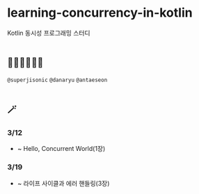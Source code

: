 # learning-concurrency-in-kotlin
Kotlin 동시성 프로그래밍 스터디
<br>
<br>
## 👩‍💻🧑‍💻👨‍💻
`@superjisonic`
`@danaryu`
`@antaeseon`
<br>
<br>
## 🪄

### 3/12
* ~ Hello, Concurrent World(1장)

### 3/19
* ~ 라이프 사이클과 에러 핸들링(3장)
